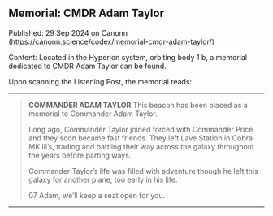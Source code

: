 ## Memorial: CMDR Adam Taylor

Published: 29 Sep 2024 on Canonn (https://canonn.science/codex/memorial-cmdr-adam-taylor/)

Content: Located in the Hyperion system, orbiting body 1 b, a memorial dedicated to CMDR Adam Taylor can be found.

Upon scanning the Listening Post, the memorial reads:

* * *

> 
> **COMMANDER ADAM TAYLOR**
> This beacon has been placed as a memorial to Commander Adam Taylor.
> 
> Long ago, Commander Taylor joined forced with Commander Price and they soon became fast friends. They left Lave Station in Cobra MK lll’s, trading and battling their way across the galaxy throughout the years before parting ways.
> 
> Commander Taylor’s life was filled with adventure though he left this galaxy for another plane, too early in his life.
> 
> 07 Adam, we’ll keep a seat open for you.

* * *